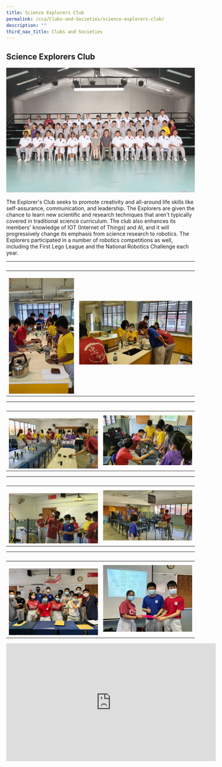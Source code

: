 ```yaml
---
title: Science Explorers Club
permalink: /cca/Clubs-and-Societies/science-explorers-club/
description: ""
third_nav_title: Clubs and Societies
---
```

## Science Explorers Club 

![](/images/JSSE1.jpg)

The Explorer's Club seeks to promote creativity and all-around life skills like self-assurance, communication, and leadership. The Explorers are given the chance to learn new scientific and research techniques that aren't typically covered in traditional science curriculum. The club also enhances its members' knowledge of IOT (Internet of Things) and AI, and it will progressively change its emphasis from science research to robotics. The Explorers participated in a number of robotics competitions as well, including the First Lego League and the National Robotics Challenge each year.

|   |   |  
|---|---|  
| ![](/images/JSMVAC2.jpg) <center></center> | ![](/images/JSMVAC3.jpg)<center></center> |

|   |   |  
|---|---|  
| ![](/images/JSMVAC4.jpg) <center></center> | ![](/images/JSMVAC5.jpg)<center></center> |

|   |   |  
|---|---|  
| ![](/images/JSMVAC6.jpg) <center></center> | ![](/images/JSMVAC7.jpg) <center></center> |

|   |   |  
|---|---|  
| ![](/images/JSMVAC8.jpg) <center></center> | ![](/images/JSMVAC9.jpg) <center></center> |


<iframe width="560" height="315" src="https://www.youtube.com/embed/c3k8ftydMM4" title="YouTube video player" frameborder="0" allow="accelerometer; autoplay; clipboard-write; encrypted-media; gyroscope; picture-in-picture; web-share" allowfullscreen></iframe>